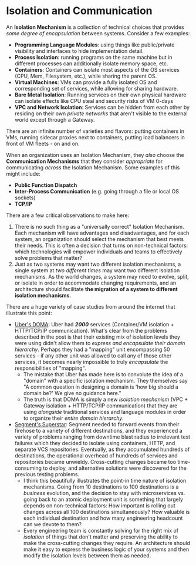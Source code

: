 # Isolation and Communication

An **Isolation Mechanism** is a collection of technical choices that provides _some degree of encapsulation_ between systems.  Consider a few examples:

* **Programming Language Modules**: using things like public/private visibility and interfaces to hide implementation detail.
* **Process Isolation**: running programs on the same machine but in different processes can additionally isolate memory space, etc.
* **Containers**: Containers can isolate most aspects of the OS services \(CPU, Mem, Filesystem, etc.\), while sharing the parent OS.
* **Virtual Machines**: VMs can provide a fully isolated OS and corresponding set of services, while allowing for sharing hardware.
* **Bare Metal Isolation**: Running services on their own physical hardware can isolate effects like CPU steal and security risks of VM 0-days
* **VPC and Network Isolation**: Services can be hidden from each other by residing on their own _private networks_ that aren't visible to the external world except through a Gateway.

There are an infinite number of varieties and flavors: putting containers in VMs, running sidecar proxies next to containers, putting load balancers in front of VM fleets - on and on.

When an organization uses an Isolation Mechanism, they _also_ choose the **Communication Mechanisms** that they consider _appropriate_ for communicating _across_ the Isolation Mechanism.  Some examples of this might include:

* **Public Function Dispatch**
* **Inter-Process Communication** \(e.g. going through a file or local OS sockets\)
* **TCP/IP**

There are a few critical observations to make here:

1. There is no such thing as a "universally correct" Isolation Mechanism.  Each mechanism will have advantages and disadvantages, and for each system, an organization should select the mechanism that best meets their needs.  This is often a decision that turns on non-technical factors: which technologies will empower individuals and teams to effectively solve problems that matter?
2. Just as two systems may want two different isolation mechanisms, a single system at _two different times_ may want two different isolation mechanisms.  As the world changes, a system may need to evolve, split, or isolate in order to accommodate changing requirements, and an architecture should facilitate **the migration of a system to different isolation mechanisms**.

There are a huge variety of case studies from around the internet that illustrate this point:

* [Uber's DOMA](https://eng.uber.com/microservice-architecture/): Uber had _**2000**_ services \(Container/VM isolation + HTTP/TCP/IP communication\).  What's clear from the problems described in the post is that their existing mix of isolation levels they were using didn't allow them to _express and encapsulate their domain hierarchy_.  Perhaps they had a "mapping" unit encompassing 50 services - if any other unit was allowed to call any of those other services, it becomes nearly impossible to truly _encapsulate_ the responsibilities of "mapping".  
  * The mistake that Uber has made here is to convolute the idea of a "domain" with a specific isolation mechanism.  They themselves say "A common question in designing a domain is 'how big should a domain be?' We give no guidance here."
  * The truth is that DOMA is simply a new _isolation mechanism_ \(VPC + Gateway isolation + HTTP/TCP/IP communication\) that they are using _alongside_ traditional services and language modules in order to organize their _entire domain hierarchy_.
* [Segment's Superstar](https://segment.com/blog/goodbye-microservices/): Segment needed to forward events from their firehose to a variety of different destinations, and they experienced a variety of problems ranging from downtime blast radius to irrelevant test failures which they decided to isolate using containers, HTTP, and separate VCS repositories.  Eventually, as they accumulated hundreds of destinations, the operational overhead of hundreds of services and repositories became unwieldy.  Cross-cutting changes became too time-consuming to deploy, and alternative solutions were discovered for the previous testing problems.
  * I think this beautifully illustrates the point-in time nature of isolation mechanisms.  Going from 10 destinations to 100 destinations is a _business_ evolution, and the decision to stay with microservices vs. going back to an atomic deployment unit is something that largely depends on non-technical factors: How important is rolling out changes across all 100 destinations simultaneously? How valuable is each individual destination and how many engineering headcount can we devote to them?
  * Every engineering team is constantly solving for the right mix of _isolation_ of things that don't matter and preserving the ability to make the cross-cutting changes they require.  An architecture should make it easy to express the business logic of your systems and then modify the isolation levels between them as needed.

